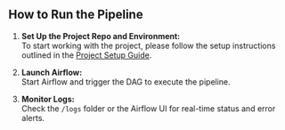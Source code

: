 ## How to Run the Pipeline

1. **Set Up the Project Repo and Environment:**  
   To start working with the project, please follow the setup instructions outlined in the [Project Setup Guide](./readme/setup.md).

2. **Launch Airflow:**  
   Start Airflow and trigger the DAG to execute the pipeline.

3. **Monitor Logs:**  
   Check the `/logs` folder or the Airflow UI for real-time status and error alerts.